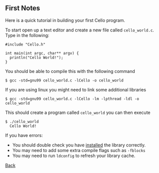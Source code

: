 First Notes
-----------

Here is a quick tutorial in building your first Cello program.

To start open up a text editor and create a new file called `cello_world.c`. Type in the following:

    #include "Cello.h"
    
    int main(int argc, char** argv) {
      println("Cello World!");
    }
    
You should be able to compile this with the following command 

    $ gcc -std=gnu99 cello_world.c -lCello -o cello_world
    
If you are using linux you might need to link some additional libraries

    $ gcc -std=gnu99 cello_world.c -lCello -lm -lpthread -ldl -o cello_world

This should create a program called `cello_world` you can then execute

    $ ./cello_world
      Cello World!

If you have errors:

* You should double check you have [installed](installation) the library correctly.
* You may need to add some extra compile flags such as `-fblocks`
* You may need to run `ldconfig` to refresh your library cache.

[Back](/documentation)
